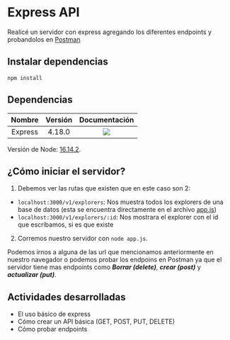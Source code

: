 # Express API
Realicé un servidor con express agregando los diferentes endpoints y probandolos en [Postman](https://www.postman.com/)

## Instalar dependencias
```
npm install
```

## Dependencias
| Nombre  | Versión | Documentación | 
| :------------: | :------------: | :------------: |
| Express | 4.18.0 | <a href="https://expressjs.com/en/4x/api.html" target="_blank"><img src="https://img.shields.io/badge/Express-Documentation-lightgray?style=for-the-badge&logo=express"></a> |

Versión de Node: <a href="https://nodejs.org/docs/latest-v16.x/api/index.html" target="_blank">16.14.2</a>.

## ¿Cómo iniciar el servidor?
1. Debemos ver las rutas que existen que en este caso son 2:
- `localhost:3000/v1/explorers`: Nos muestra todos los explorers de una base de datos (esta se encuentra directamente en el archivo [app.js](https://github.com/iRetr0o/express_api/blob/main/app.js))
- `localhost:3000/v1/explorers/:id`: Nos mostrara el explorer con el id que escribamos, si es que existe

2. Corremos nuestro servidor con `node app.js`.

Podemos irnos a alguna de las url que mencionamos anteriormente en nuestro navegador o podemos probar los endpoins en Postman ya que el servidor tiene mas endpoints como ***Borrar (delete)***, ***crear (post)*** y ***actualizar (put)***.

## Actividades desarrolladas
- El uso básico de express
- Cómo crear un API básica (GET, POST, PUT, DELETE)
- Cómo probar endpoints
